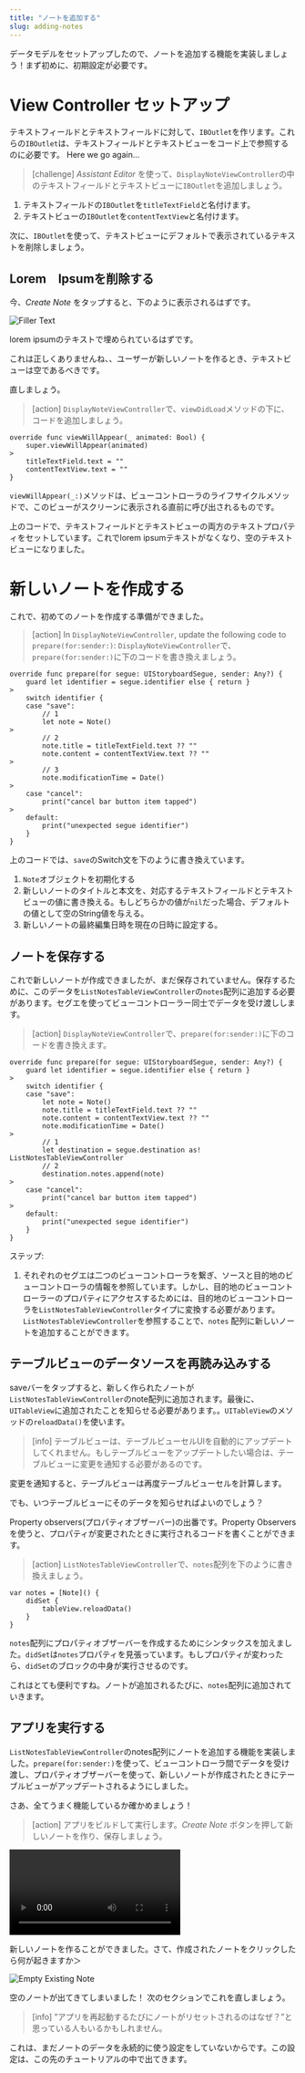 ```yaml
---
title: "ノートを追加する"
slug: adding-notes
---
```


データモデルをセットアップしたので、ノートを追加する機能を実装しましょう！まず初めに、初期設定が必要です。

# View Controller セットアップ

テキストフィールドとテキストフィールドに対して、`IBOutlet`を作リます。これらの`IBOutlet`は、テキストフィールドとテキストビューをコード上で参照するのに必要です。
Here we go again...

> [challenge]
_Assistant Editor_ を使って、`DisplayNoteViewController`の中のテキストフィールドとテキストビューに`IBOutlet`を追加しましょう。
>
1. テキストフィールドの`IBOutlet`を`titleTextField`と名付けます。
1. テキストビューの`IBOutlet`を`contentTextView`と名付けます。

次に、`IBOutlet`を使って、テキストビューにデフォルトで表示されているテキストを削除しましょう。

## Lorem　Ipsumを削除する

今、_Create Note_ をタップすると、下のように表示されるはずです。

![Filler Text](assets/filler_text.png)

lorem ipsumのテキストで埋められているはずです。

これは正しくありませんね、、ユーザーが新しいノートを作るとき、テキストビューは空であるべきです。

直しましょう。

> [action]
`DisplayNoteViewController`で、`viewDidLoad`メソッドの下に、コードを追加しましょう。
>
```
override func viewWillAppear(_ animated: Bool) {
    super.viewWillAppear(animated)
>    
    titleTextField.text = ""
    contentTextView.text = ""
}
```
>
`viewWillAppear(_:)`メソッドは、ビューコントローラのライフサイクルメソッドで、このビューがスクリーンに表示される直前に呼び出されるものです。
>
上のコードで、テキストフィールドとテキストビューの両方のテキストプロパティをセットしています。これでlorem ipsumテキストがなくなり、空のテキストビューになりました。

# 新しいノートを作成する

これで、初めてのノートを作成する準備ができました。

> [action]
In `DisplayNoteViewController`, update the following code to `prepare(for:sender:)`:
`DisplayNoteViewController`で、`prepare(for:sender:)`に下のコードを書き換えましょう。
>
```
override func prepare(for segue: UIStoryboardSegue, sender: Any?) {
    guard let identifier = segue.identifier else { return }
>
    switch identifier {
    case "save":
        // 1
        let note = Note()
>
        // 2
        note.title = titleTextField.text ?? ""
        note.content = contentTextView.text ?? ""
>
        // 3
        note.modificationTime = Date()
>
    case "cancel":
        print("cancel bar button item tapped")
>
    default:
        print("unexpected segue identifier")
    }
}
```
>
上のコードでは、`save`のSwitch文を下のように書き換えています。
>
1. `Note`オブジェクトを初期化する
1. 新しいノートのタイトルと本文を、対応するテキストフィールドとテキストビューの値に書き換える。もしどちらかの値が`nil`だった場合、デフォルトの値として空のString値を与える。
1. 新しいノートの最終編集日時を現在の日時に設定する。

## ノートを保存する

これで新しいノートが作成できましたが、まだ保存されていません。保存するために、このデータを`ListNotesTableViewController`の`notes`配列に追加する必要があります。セグエを使ってビューコントローラー同士でデータを受け渡しします。

> [action]
`DisplayNoteViewController`で、`prepare(for:sender:)`に下のコードを書き換えます。
>
```
override func prepare(for segue: UIStoryboardSegue, sender: Any?) {
    guard let identifier = segue.identifier else { return }
>
    switch identifier {
    case "save":
        let note = Note()
        note.title = titleTextField.text ?? ""
        note.content = contentTextView.text ?? ""
        note.modificationTime = Date()
>
        // 1
        let destination = segue.destination as! ListNotesTableViewController
        // 2
        destination.notes.append(note)
>
    case "cancel":
        print("cancel bar button item tapped")
>
    default:
        print("unexpected segue identifier")
    }
}
```
>
ステップ:
>
1. それぞれのセグエは二つのビューコントローラを繋ぎ、ソースと目的地のビューコントローラの情報を参照しています。しかし、目的地のビューコントローラーのプロパティにアクセスするためには、目的地のビューコントローラを`ListNotesTableViewController`タイプに変換する必要があります。
`ListNotesTableViewController`を参照することで、`notes` 配列に新しいノートを追加することができます。

## テーブルビューのデータソースを再読み込みする

saveバーをタップすると、新しく作られたノートが`ListNotesTableViewController`のnote配列に追加されます。最後に、`UITableView`に追加されたことを知らせる必要があります。。`UITableView`のメソッドの`reloadData()`を使います。

> [info]
テーブルビューは、テーブルビューセルUIを自動的にアップデートしてくれません。もしテーブルビューをアップデートしたい場合は、テーブルビューに変更を通知する必要があるのです。
>
変更を通知すると、テーブルビューは再度テーブルビューセルを計算します。

でも、いつテーブルビューにそのデータを知らせればよいのでしょう？

Property observers(プロパティオブザーバー)の出番です。Property Observersを使うと、プロパティが変更されたときに実行されるコードを書くことができます。


> [action]
`ListNotesTableViewController`で、`notes`配列を下のように書き換えましょう。
>
```
var notes = [Note]() {
    didSet {
        tableView.reloadData()
    }
}
```
>
`notes`配列にプロパティオブザーバーを作成するためにシンタックスを加えました。`didSet`は`notes`プロパティを見張っています。もしプロパティが変わったら、`didSet`のブロックの中身が実行させるのです。
>
これはとても便利ですね。ノートが追加されるたびに、`notes`配列に追加されていきます。

## アプリを実行する

`ListNotesTableViewController`のnotes配列にノートを追加する機能を実装しました。`prepare(for:sender:)`を使って、ビューコントローラ間でデータを受け渡し、プロパティオブザーバーを使って、新しいノートが作成されたときにテーブルビューがアップデートされるようにしました。

さあ、全てうまく機能しているか確かめましょう！

> [action]
アプリをビルドして実行します。_Create Note_ ボタンを押して新しいノートを作り、保存しましょう。
>
![ms-video](https://s3.amazonaws.com/mgwu-misc/Make+School+Notes/p08_adding_notes/create_note_checkpoint.mp4)

新しいノートを作ることができました。さて、作成されたノートをクリックしたら何が起きますか＞

![Empty Existing Note](assets/empty_existing_note.png)

空のノートが出てきてしまいました！
次のセクションでこれを直しましょう。

> [info]
”アプリを再起動するたびにノートがリセットされるのはなぜ？”と思っている人もいるかもしれません。
>
これは、まだノートのデータを永続的に使う設定をしていないからです。この設定は、この先のチュートリアルの中で出てきます。
